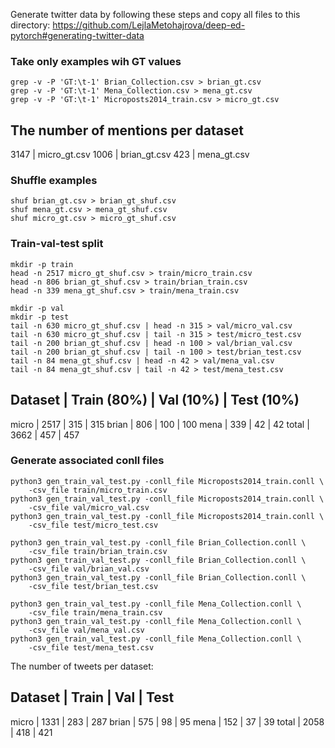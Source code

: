 Generate twitter data by following these steps and copy all files to this directory:
https://github.com/LejlaMetohajrova/deep-ed-pytorch#generating-twitter-data

### Take only examples wih GT values
```
grep -v -P 'GT:\t-1' Brian_Collection.csv > brian_gt.csv
grep -v -P 'GT:\t-1' Mena_Collection.csv > mena_gt.csv
grep -v -P 'GT:\t-1' Microposts2014_train.csv > micro_gt.csv
```

The number of mentions per dataset
----------------------------------
3147 | micro_gt.csv
1006 | brian_gt.csv
423 | mena_gt.csv

### Shuffle examples
```
shuf brian_gt.csv > brian_gt_shuf.csv
shuf mena_gt.csv > mena_gt_shuf.csv
shuf micro_gt.csv > micro_gt_shuf.csv
```

### Train-val-test split
```
mkdir -p train
head -n 2517 micro_gt_shuf.csv > train/micro_train.csv
head -n 806 brian_gt_shuf.csv > train/brian_train.csv
head -n 339 mena_gt_shuf.csv > train/mena_train.csv
```
```
mkdir -p val
mkdir -p test
tail -n 630 micro_gt_shuf.csv | head -n 315 > val/micro_val.csv
tail -n 630 micro_gt_shuf.csv | tail -n 315 > test/micro_test.csv
tail -n 200 brian_gt_shuf.csv | head -n 100 > val/brian_val.csv
tail -n 200 brian_gt_shuf.csv | tail -n 100 > test/brian_test.csv
tail -n 84 mena_gt_shuf.csv | head -n 42 > val/mena_val.csv
tail -n 84 mena_gt_shuf.csv | tail -n 42 > test/mena_test.csv
```

Dataset | Train (80%) | Val (10%) | Test (10%)
----------------------------------
micro | 2517 | 315 | 315
brian | 806 | 100 | 100
mena | 339 | 42 | 42
total | 3662 | 457 | 457

### Generate associated conll files
```
python3 gen_train_val_test.py -conll_file Microposts2014_train.conll \
    -csv_file train/micro_train.csv
python3 gen_train_val_test.py -conll_file Microposts2014_train.conll \
    -csv_file val/micro_val.csv
python3 gen_train_val_test.py -conll_file Microposts2014_train.conll \
    -csv_file test/micro_test.csv
```

```
python3 gen_train_val_test.py -conll_file Brian_Collection.conll \
    -csv_file train/brian_train.csv
python3 gen_train_val_test.py -conll_file Brian_Collection.conll \
    -csv_file val/brian_val.csv
python3 gen_train_val_test.py -conll_file Brian_Collection.conll \
    -csv_file test/brian_test.csv
```

```
python3 gen_train_val_test.py -conll_file Mena_Collection.conll \
    -csv_file train/mena_train.csv
python3 gen_train_val_test.py -conll_file Mena_Collection.conll \
    -csv_file val/mena_val.csv
python3 gen_train_val_test.py -conll_file Mena_Collection.conll \
    -csv_file test/mena_test.csv
```

The number of tweets per dataset:

Dataset | Train | Val | Test
----------------------------
micro | 1331 | 283 | 287
brian | 575 | 98 | 95
mena | 152 | 37 | 39
total | 2058 | 418 | 421
